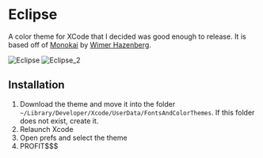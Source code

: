 Eclipse
=======
A color theme for XCode that I decided was good enough to release. It is based off of [Monokai][] by [Wimer Hazenberg][wimer].

[monokai]:	http://www.monokai.nl/blog/2006/07/15/textmate-color-theme/	 "The Monokai theme for Textmate"
[wimer]:	http://monokai.nl/ "Wimer Hazenberg's personal website"

![Eclipse](http://cl.ly/CgCH/Screen%20Shot%202011-12-17%20at%205.22.57%20PM.png)
![Eclipse_2](http://cl.ly/Chvf/Screen%20Shot%202011-12-17%20at%205.23.04%20PM.png)

Installation
------------
1. Download the theme and move it into the folder `~/Library/Developer/Xcode/UserData/FontsAndColorThemes`. If this folder does not exist, create it.
2. Relaunch Xcode
3. Open prefs and select the theme
4. PROFIT$$$